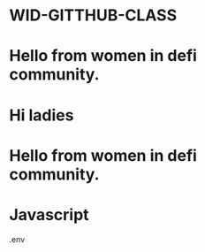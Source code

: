 # WID-GITTHUB-CLASS

# Hello from women in defi community. 
# Hi ladies
# Hello from women in defi community.


# Javascript

.env
